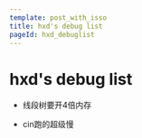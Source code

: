 ```yaml
---
template: post_with_isso
title: hxd's debug list
pageId: hxd_debuglist
---
```


# hxd's debug list

- 线段树要开4倍内存

- cin跑的超级慢

<div id="__comment"></div>
